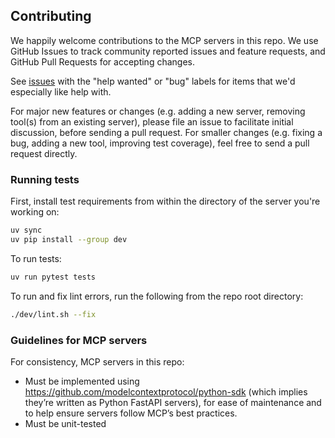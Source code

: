 ## Contributing

We happily welcome contributions to the MCP servers in this repo. We use GitHub Issues to track community reported issues and feature requests, 
and GitHub Pull Requests for accepting changes.

See [issues](https://github.com/databrickslabs/mcp/issues) with the "help wanted" or "bug" labels for items that we'd especially like help with.

For major new features or changes (e.g. adding a new server, removing tool(s) from an existing server), please file an issue to facilitate initial discussion,
before sending a pull request. For smaller changes (e.g. fixing a bug, adding a new tool, improving test coverage), feel free to send a pull request directly.

### Running tests

First, install test requirements from within the directory of the server you're working on:

```bash
uv sync
uv pip install --group dev
```

To run tests:

```bash
uv run pytest tests
```

To run and fix lint errors, run the following from the repo root directory:
```bash
./dev/lint.sh --fix
```

### Guidelines for MCP servers

For consistency, MCP servers in this repo:
* Must be implemented using https://github.com/modelcontextprotocol/python-sdk (which implies they’re written as Python FastAPI servers), for ease of maintenance and to help ensure servers follow MCP’s best practices.
* Must be unit-tested

